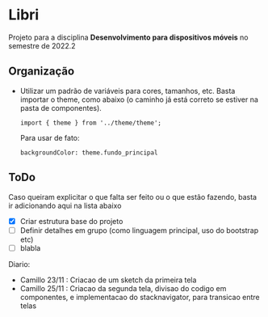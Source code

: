 # Libri

Projeto para a disciplina **Desenvolvimento para dispositivos móveis** no semestre de 2022.2

## Organização

* Utilizar um padrão de variáveis para cores, tamanhos, etc. Basta importar o theme, como abaixo (o caminho já está correto se estiver na pasta de componentes).

  `import { theme } from '../theme/theme';`

  Para usar de fato:

  `backgroundColor: theme.fundo_principal`

## ToDo

Caso queiram explicitar o que falta ser feito ou o que estão fazendo, basta ir adicionando aqui na lista abaixo

- [x] Criar estrutura base do projeto
- [ ] Definir detalhes em grupo (como linguagem principal, uso do bootstrap etc)
- [ ] blabla

Diario: 
- Camillo 23/11 : Criacao de um sketch da primeira tela
- Camillo 25/11 : Criacao da segunda tela, divisao do codigo em componentes, e implementacao do stacknavigator, para transicao entre telas
